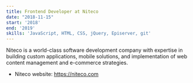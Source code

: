 ```yaml
---
title: Frontend Developer at Niteco
date: "2018-11-15"
start: '2018'
end: '2019'
skills: 'JavaScript, HTML, CSS, jQuery, Episerver, git'
---
```


Niteco is a world-class software development company with expertise in building custom applications, mobile solutions, and implementation of web content management and e-commerce strategies.

* Niteco website: https://niteco.com
